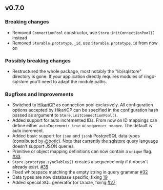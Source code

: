 ## v0.7.0

### Breaking changes

- Removed `ConnectionPool` constructor, use `Store.initConnectionPool()` instead
- Removed `Storable.prototype._id`, use `Storable.prototype.id` from now on

### Possibly breaking changes

- Restructured the whole package, most notably the "lib/sqlstore" directory is gone. If your application directly requires modules of ringo-sqlstore you'll need to adapt the module paths.

### Bugfixes and Improvements

- Switched to [HikariCP](https://github.com/brettwooldridge/HikariCP) as connection pool exclusively. All configuration options accepted by HikariCP can be specified in the configuration hash passed as argument to `Store.initConnectionPool()`.
- Added support for auto incremented IDs. From now on ID mappings can define either `autoIncrement: true` or `sequence: <name>`. The default is auto increment.
- Added basic support for `json` and `jsonb` PostgreSQL data types (contributed by [@botic](https://github.com/botic/)). Note that currently the sqlstore query language doesn't support JSON queries.
- Primitive or object mapping definitions can now contain a `unique` flag. [#33](https://github.com/grob/ringo-sqlstore/issues/33)
- `Store.prototype.syncTables()` creates a sequence only if it doesn't already exist. [#35](https://github.com/grob/ringo-sqlstore/issues/35)
- Fixed whitespace matching the empty string in query grammar [#32](https://github.com/grob/ringo-sqlstore/issues/32)
- Data types are now database specific, fixing [19](https://github.com/grob/ringo-sqlstore/issues/19)
- Added special SQL generator for Oracle, fixing [#27](https://github.com/grob/ringo-sqlstore/issues/27)
